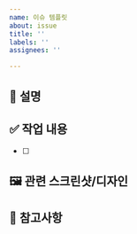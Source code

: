 ```yaml
---
name: 이슈 템플릿
about: issue
title: ''
labels: ''
assignees: ''

---
```


## 📝 설명
<!-- 이슈에 대한 간략한 설명을 작성해주세요 -->

## ✅ 작업 내용
<!-- 해결해야 할 작업 목록을 작성해주세요 -->
- [ ] 

## 🖼️ 관련 스크린샷/디자인
<!-- 관련 디자인이나 스크린샷이 있다면 첨부해주세요 -->

## 📎 참고사항
<!-- 참고할 내용이나 스크린샷이 있다면 첨부해주세요 -->
